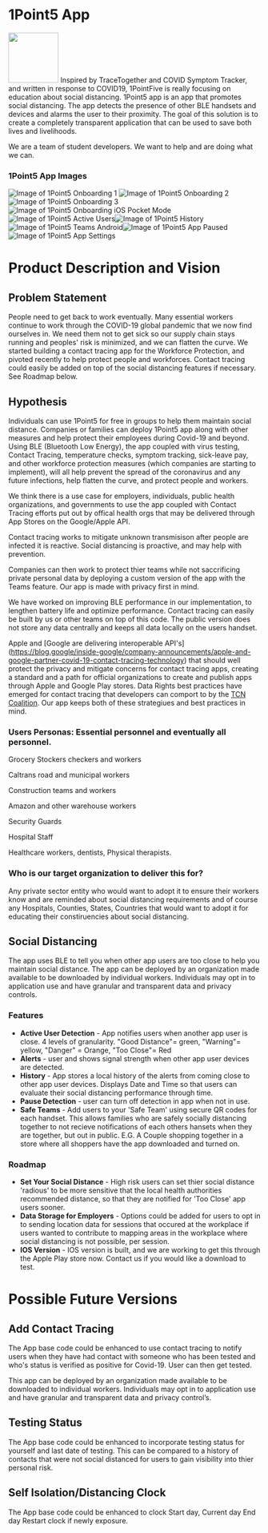 # 1Point5 App
<img src="https://github.com/UNTILabs/SocialDistance/blob/develop/UN_1point5_v2_Release/play-store/ic_launcher_APP.png" width="100"> 
Inspired by TraceTogether and COVID Symptom Tracker, and written in response to COVID19, 1PointFive is really focusing on education about social distancing.  1Point5 app is an app that promotes social distancing. The app detects the presence of other BLE handsets and devices and alarms the user to their proximity. The goal of this solution is to create a completely transparent application that can be used to save both lives and livelihoods.


We are a team of student developers. We want to help and are doing what we can. 




### 1Point5 App Images
![Image of 1Point5 Onboarding 1](https://github.com/UNTILabs/SocialDistance/blob/develop/UN_1point5_v2_Release/play-store/Onboarding-1-intro.png)
![Image of 1Point5 Onboarding 2](https://github.com/UNTILabs/SocialDistance/blob/develop/UN_1point5_v2_Release/play-store/Onboarding-2-teams.png)![Image of 1Point5 Onboarding 3](https://github.com/UNTILabs/SocialDistance/blob/develop/UN_1point5_v2_Release/play-store/Onboarding-3-device-detection.png)![Image of 1Point5 Onboarding iOS Pocket Mode](https://github.com/UNTILabs/SocialDistance/blob/develop/UN_1point5_v2_Release/ios-store/Onboarding-3-pocket-6.5.png)![Image of 1Point5 Active Users](https://github.com/UNTILabs/SocialDistance/blob/develop/UN_1point5_v2_Release/play-store/4_Active-users.png)![Image of 1Point5 History](https://github.com/UNTILabs/SocialDistance/blob/develop/UN_1point5_v2_Release/play-store/History%20(1).png)![Image of 1Point5 Teams Android](https://github.com/UNTILabs/SocialDistance/blob/develop/UN_1point5_v2_Release/play-store/Teams_android_1point5.jpg)![Image of 1Point5 App Paused](https://github.com/UNTILabs/SocialDistance/blob/develop/UN_1point5_v2_Release/play-store/App%20Paused.png)![Image of 1Point5 App Settings](https://github.com/UNTILabs/SocialDistance/blob/develop/UN_1point5_v2_Release/play-store/App%20Settings.png)

# Product Description and Vision
## Problem Statement
People need to get back to work eventually. Many essential workers continue to work through the COVID-19 global pandemic that we now find ourselves in. We need them not to get sick so our supply chain stays running and peoples' risk is minimized, and we can flatten the curve. We started building a contact tracing app for the Workforce Protection, and pivoted recently to help protect people and workforces. Contact tracing could easily be added on top of the social distancing features if necessary. See Roadmap below.

## Hypothesis
Individuals can use 1Point5 for free in groups to help them maintain social distance. 
Companies or families can deploy 1Point5 app along with other measures and help protect their employees during Covid-19 and beyond. Using BLE (Bluetooth Low Energy), the app coupled with virus testing, Contact Tracing, temperature checks, symptom tracking, sick-leave pay, and other workforce protection measures (which companies are starting to implement), will all help prevent the spread of the coronavirus and any future infections, help flatten the curve, and protect people and workers.

We think there is a use case for employers, individuals, public health organizations, and governments to use the app coupled with Contact Tracing efforts put out by offical health orgs that may be delivered through App Stores on the Google/Apple API.

Contact tracing works to mitigate unknown transmisison after people are infected it is reactive. Social distancing is proactive, and may help with prevention. 

Companies can then work to protect thier teams while not saccrificing private personal data by deploying a custom version of the app with the Teams feature. Our app is made with privacy first in mind.

We have worked on improving BLE performance in our implementation, to lengthen battery life and optimize performance.
Contact tracing can easily be built by us or other teams on top of this code. The public version does not store any data centrally and keeps all data locally on the users handset.

Apple and [Google are delivering interoperable API's] (https://blog.google/inside-google/company-announcements/apple-and-google-partner-covid-19-contact-tracing-technology) that should well protect the privacy and mitigate concerns for contact tracing apps, creating a standard and a path for official organizations to create and publish apps through Apple and Google Play stores. Data Rights best practices have emerged for contact tracing that developers can comport to by the [TCN Coalition](https://tcn-coalition.org/). Our app keeps both of these strategiues and best practices in mind.


### Users Personas: Essential personnel and eventually all personnel.
Grocery Stockers checkers and workers

Caltrans road and municipal workers

Construction teams and workers

Amazon and other warehouse workers

Security Guards

Hospital Staff

Healthcare workers, dentists, Physical therapists.


### Who is our target organization to deliver this for?
Any private sector entity who would want to adopt it to ensure their workers know and are reminded about social distancing requirements and of course any Hospitals, Counties, States, Countries that would want to adopt it for educating their constiruencies about social distancing.

## Social Distancing
The app uses BLE to tell you when other app users are too close to help you maintain social distance.
The app can be deployed by an organization made available to be downloaded by individual workers. Individuals may opt in to application use and have granular and transparent data and privacy controls.

### Features
* **Active User Detection** - App notifies users when another app user is close. 4 levels of granularity. "Good Distance"= green, "Warning"= yellow, "Danger" = Orange, "Too Close"= Red
* **Alerts** - user and shows signal strength when other app user devices are detected.
* **History** - App stores a local history of the alerts from coming close to other app user devices. Displays Date and Time so that users can evaluate their social distancing performance through time.
* **Pause Detection** - user can turn off detection in app when not in use.
* **Safe Teams** - Add users to your 'Safe Team' using secure QR codes for each handset. This allows families who are safely socially distancing together to not recieve notifications of each others hansets when they are together, but out in public. E.G. A Couple shopping together in a store where all shoppers have the app downloaded and turned on.

### Roadmap
* **Set Your Social Distance** -  High risk users can set thier social distance 'radious' to be more sensitive that the local health authorities recommended distance, so that they are notified for 'Too Close' app users sooner. 
* **Data Storage for Employers** - Options could be added for users to opt in to sending location data for sessions that occured at the workplace if users wanted to contribute to mapping areas in the workplace where social distancing is not possible, per session.
* **IOS Version** - IOS version is built, and we are working to get this through the Apple Play store now. Contact us if you would like a download to test.

# Possible Future Versions 
## Add Contact Tracing
The App base code could be enhanced to use contact tracing to notify users when they have had contact with someone who has been tested and who's status is verified as positive for Covid-19. User can then get tested.

This app can be deployed by an organization made available to be downloaded to individual workers. Individuals may opt in to application use and have granular and transparent data and privacy control’s.

## Testing Status
The App base code could be enhanced to incorporate testing status for yourself and last date of testing. This can be compared to a history of contacts that were not social distanced for users to gain visibility into thier personal risk.

## Self Isolation/Distancing  Clock
The App base code could be enhanced to clock
Start day,
Current day
End day
Restart clock if newly exposure.
